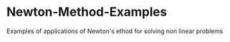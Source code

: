 # Newton-Method-Examples
Examples of applications of Newton's ethod for solving non linear problems
